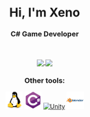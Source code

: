 <h1 align="center">Hi, I'm Xeno</h1>
<h3 align="center">C# Game Developer</h3><br>

<p align="center">
  <a href="https://github.com/XenoRx?tab=repositories">
    <img height=200 align="center" src="https://github-readme-stats.vercel.app/api?username=XenoRx&theme=tokyonight&show_icons=true&rank_icon=github" />
    <img height=200 align="center" src="https://github-readme-stats.vercel.app/api/top-langs?username=XenoRx&layout=compact&langs_count=8&card_width=320&theme=tokyonight&show_icons=true" />
  </a>
</p>

<h3 align="center">Other tools:</h3>
<p align="center">
  <a href="https://www.linux.org/" target="_blank"><img src="https://raw.githubusercontent.com/devicons/devicon/master/icons/linux/linux-original.svg" alt="linux" width="40" height="40"/></a>
  <a href="https://en.cppreference.com/w/" target="_blank"><img src="https://raw.githubusercontent.com/devicons/devicon/master/icons/csharp/csharp-original.svg" alt="linux" width="40" height="40"/></a>
  <a href="https://unity.com" target="_blank"><img src="https://upload.wikimedia.org/wikipedia/commons/c/c4/Unity_2021.svg" alt="Unity" width="40" height="40"/></a>
  <a href="https://https://www.blender.org/" target="_blank"><img src="https://github.com/devicons/devicon/blob/master/icons/blender/blender-original-wordmark.svg" alt="linux" width="40" height="40"/></a>
</p>
